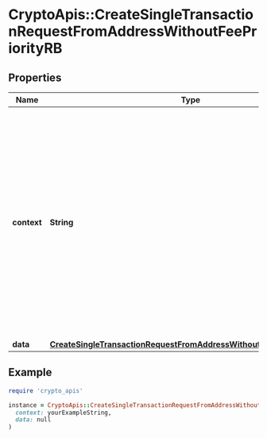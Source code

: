 # CryptoApis::CreateSingleTransactionRequestFromAddressWithoutFeePriorityRB

## Properties

| Name | Type | Description | Notes |
| ---- | ---- | ----------- | ----- |
| **context** | **String** | In batch situations the user can use the context to correlate responses with requests. This property is present regardless of whether the response was successful or returned as an error. &#x60;context&#x60; is specified by the user. | [optional] |
| **data** | [**CreateSingleTransactionRequestFromAddressWithoutFeePriorityRBData**](CreateSingleTransactionRequestFromAddressWithoutFeePriorityRBData.md) |  |  |

## Example

```ruby
require 'crypto_apis'

instance = CryptoApis::CreateSingleTransactionRequestFromAddressWithoutFeePriorityRB.new(
  context: yourExampleString,
  data: null
)
```

